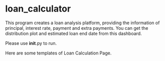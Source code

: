 # loan_calculator

This program creates a loan analysis platform, providing the information of principal, interest rate, payment and extra payments. You can get the distribution plot and estimated loan end date from this dashboard.

Please use __init__.py to run.

Here are some templates of Loan Calculation Page.

